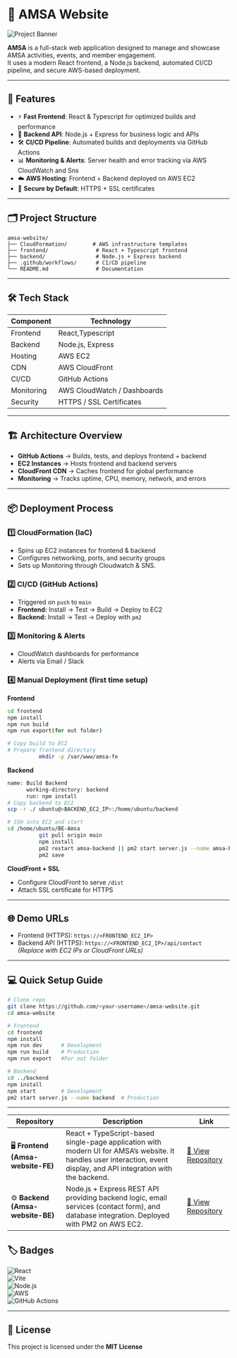 # 🌟 AMSA Website  

![Project Banner](https://media.gettyimages.com/id/1363235639/vector/vector-set-of-illustration-project-management-concept-line-art-style-background-design-for.jpg?s=612x612&w=gi&k=20&c=cLm0WqjWbDPB4ICiJT8eIZ-ydEHjUpIzY6iZEBLF46g=)  

**AMSA** is a full-stack web application designed to manage and showcase AMSA activities, events, and member engagement.  
It uses a modern React frontend, a Node.js backend, automated CI/CD pipeline, and secure AWS-based deployment.  

---

## 🚀 Features  

- ⚡ **Fast Frontend**: React & Typescript for optimized builds and performance  
- 🔧 **Backend API**: Node.js + Express for business logic and APIs  
- 🛠️ **CI/CD Pipeline**: Automated builds and deployments via GitHub Actions   
- 📊 **Monitoring & Alerts**: Server health and error tracking via AWS CloudWatch and Sns
- ☁️ **AWS Hosting**: Frontend + Backend deployed on AWS EC2  
- 🔐 **Secure by Default**: HTTPS + SSL certificates  

---

## 🗂 Project Structure  

```
amsa-website/
├── CloudFormation/        # AWS infrastructure templates
├── frontend/               # React + Typescript frontend
├── backend/                # Node.js + Express backend
├── .github/workflows/      # CI/CD pipeline
└── README.md               # Documentation
```

---

## 🛠️ Tech Stack  

| Component   | Technology                     |
|-------------|--------------------------------|
| Frontend    | React,Typescript               |
| Backend     | Node.js, Express               |
| Hosting     | AWS EC2                        |
| CDN         | AWS CloudFront                 |
| CI/CD       | GitHub Actions                 |
| Monitoring  | AWS CloudWatch / Dashboards    |
| Security    | HTTPS / SSL Certificates       |

---

## 🏗️ Architecture Overview  

- **GitHub Actions** → Builds, tests, and deploys frontend + backend  
- **EC2 Instances** → Hosts frontend and backend servers  
- **CloudFront CDN** → Caches frontend for global performance  
- **Monitoring** → Tracks uptime, CPU, memory, network, and errors  

---

## 📦 Deployment Process  

### 1️⃣ CloudFormation (IaC)  
- Spins up EC2 instances for frontend & backend  
- Configures networking, ports, and security groups  
- Sets up Monitoring through Cloudwatch & SNS.  

### 2️⃣ CI/CD (GitHub Actions)  
- Triggered on `push` to `main`  
- **Frontend:** Install → Test → Build → Deploy to EC2  
- **Backend:** Install → Test → Deploy with `pm2`  

### 3️⃣ Monitoring & Alerts  
- CloudWatch dashboards for performance  
- Alerts via Email / Slack  

### 4️⃣ Manual Deployment (first time setup)  

**Frontend**
```bash
cd frontend
npm install
npm run build
npm run export(for out folder)

# Copy build to EC2
# Prepare frontend directory
          mkdir -p /var/www/amsa-fe
```

**Backend**
```bash
name: Build Backend
      working-directory: backend
      run: npm install
# Copy backend to EC2
scp -r ./ ubuntu@<BACKEND_EC2_IP>:/home/ubuntu/backend

# SSH into EC2 and start
cd /home/ubuntu/BE-Amsa
          git pull origin main
          npm install
          pm2 restart amsa-backend || pm2 start server.js --name amsa-backend --watch
          pm2 save
```

**CloudFront + SSL**
- Configure CloudFront to serve `/dist`  
- Attach SSL certificate for HTTPS  

---

## 🌐 Demo URLs  

- Frontend (HTTPS): `https://<FRONTEND_EC2_IP>`  
- Backend API (HTTPS): `https://<FRONTEND_EC2_IP>/api/contact`  
*(Replace with EC2 IPs or CloudFront URLs)*  

---

## 💻 Quick Setup Guide  

```bash
# Clone repo
git clone https://github.com/<your-username>/amsa-website.git
cd amsa-website

# Frontend
cd frontend
npm install
npm run dev      # Development
npm run build    # Production
npm run export   #For out folder

# Backend
cd ../backend
npm install
npm start        # Development
pm2 start server.js --name backend  # Production
```

---
| Repository                         | Description                                                                                                                                                           | Link                                                                    |
| ---------------------------------- | --------------------------------------------------------------------------------------------------------------------------------------------------------------------- | ----------------------------------------------------------------------- |
| 🖥️ **Frontend (Amsa-website-FE)** | React + TypeScript-based single-page application with modern UI for AMSA’s website. It handles user interaction, event display, and API integration with the backend. | [🔗 View Repository](https://github.com/prathamesh0413/FE-Amsa) |
| ⚙️ **Backend (Amsa-website-BE)**   | Node.js + Express REST API providing backend logic, email services (contact form), and database integration. Deployed with PM2 on AWS EC2.                            | [🔗 View Repository](https://github.com/prathamesh0413/BE-Amsa) |


## 🏷️ Badges  

![React](https://img.shields.io/badge/Frontend-React-blue)  
![Vite](https://img.shields.io/badge/Build-Vite-yellow)  
![Node.js](https://img.shields.io/badge/Backend-Node.js-green)  
![AWS](https://img.shields.io/badge/Cloud-AWS-orange)  
![GitHub Actions](https://img.shields.io/badge/CI/CD-GitHub_Actions-black)  

---

## 📄 License  

This project is licensed under the **MIT License**  

